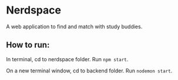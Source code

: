 # Nerdspace

A web application to find and match with study buddies.

## How to run:

In terminal, cd to nerdspace folder. Run `npm start`.

On a new terminal window, cd to backend folder. Run `nodemon start`.

